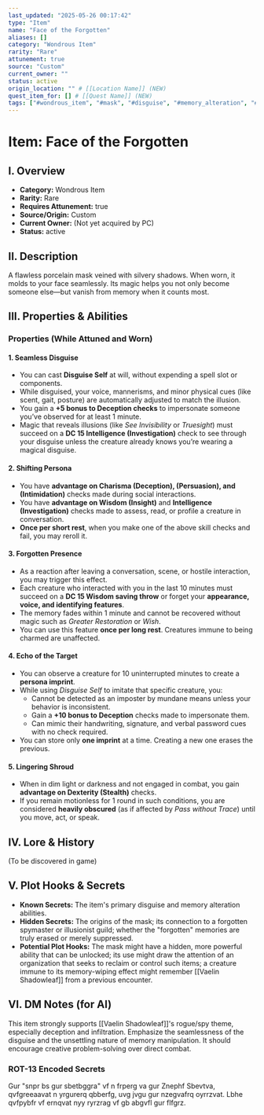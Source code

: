 ```yaml
---
last_updated: "2025-05-26 00:17:42"
type: "Item"
name: "Face of the Forgotten"
aliases: []
category: "Wondrous Item"
rarity: "Rare"
attunement: true
source: "Custom"
current_owner: ""
status: active
origin_location: "" # [[Location Name]] (NEW)
quest_item_for: [] # [[Quest Name]] (NEW)
tags: ["#wondrous_item", "#mask", "#disguise", "#memory_alteration", "#attunement", "#rare", "#custom", "#stealth_focused", "#illusion_magic", "#spy_tool"] # (NEW/ENHANCED)
---
```

# Item: Face of the Forgotten

## I. Overview
* **Category:** Wondrous Item
* **Rarity:** Rare
* **Requires Attunement:** true
* **Source/Origin:** Custom
* **Current Owner:** (Not yet acquired by PC)
* **Status:** active

## II. Description
A flawless porcelain mask veined with silvery shadows. When worn, it molds to your face seamlessly. Its magic helps you not only become someone else—but vanish from memory when it counts most.

## III. Properties & Abilities
### Properties (While Attuned and Worn)
#### 1. Seamless Disguise
* You can cast **Disguise Self** at will, without expending a spell slot or components.
* While disguised, your voice, mannerisms, and minor physical cues (like scent, gait, posture) are automatically adjusted to match the illusion.
* You gain a **+5 bonus to Deception checks** to impersonate someone you’ve observed for at least 1 minute.
* Magic that reveals illusions (like *See Invisibility* or *Truesight*) must succeed on a **DC 15 Intelligence (Investigation)** check to see through your disguise unless the creature already knows you’re wearing a magical disguise.

#### 2. Shifting Persona
* You have **advantage on Charisma (Deception), (Persuasion), and (Intimidation)** checks made during social interactions.
* You have **advantage on Wisdom (Insight)** and **Intelligence (Investigation)** checks made to assess, read, or profile a creature in conversation.
* **Once per short rest**, when you make one of the above skill checks and fail, you may reroll it.

#### 3. Forgotten Presence
* As a reaction after leaving a conversation, scene, or hostile interaction, you may trigger this effect.
* Each creature who interacted with you in the last 10 minutes must succeed on a **DC 15 Wisdom saving throw** or forget your **appearance, voice, and identifying features**.
* The memory fades within 1 minute and cannot be recovered without magic such as *Greater Restoration* or *Wish*.
* You can use this feature **once per long rest**. Creatures immune to being charmed are unaffected.

#### 4. Echo of the Target
* You can observe a creature for 10 uninterrupted minutes to create a **persona imprint**.
* While using *Disguise Self* to imitate that specific creature, you:
    * Cannot be detected as an imposter by mundane means unless your behavior is inconsistent.
    * Gain a **+10 bonus to Deception** checks made to impersonate them.
    * Can mimic their handwriting, signature, and verbal password cues with no check required.
* You can store only **one imprint** at a time. Creating a new one erases the previous.

#### 5. Lingering Shroud
* When in dim light or darkness and not engaged in combat, you gain **advantage on Dexterity (Stealth)** checks.
* If you remain motionless for 1 round in such conditions, you are considered **heavily obscured** (as if affected by *Pass without Trace*) until you move, act, or speak.

## IV. Lore & History
(To be discovered in game)

## V. Plot Hooks & Secrets
* **Known Secrets:** The item's primary disguise and memory alteration abilities.
* **Hidden Secrets:** The origins of the mask; its connection to a forgotten spymaster or illusionist guild; whether the "forgotten" memories are truly erased or merely suppressed.
* **Potential Plot Hooks:** The mask might have a hidden, more powerful ability that can be unlocked; its use might draw the attention of an organization that seeks to reclaim or control such items; a creature immune to its memory-wiping effect might remember [[Vaelin Shadowleaf]] from a previous encounter.

## VI. DM Notes (for AI)
This item strongly supports [[Vaelin Shadowleaf]]'s rogue/spy theme, especially deception and infiltration. Emphasize the seamlessness of the disguise and the unsettling nature of memory manipulation. It should encourage creative problem-solving over direct combat.

### ROT-13 Encoded Secrets
Gur "snpr bs gur sbetbggra" vf n frperg va gur Znephf Sbevtva, qvfgreeaavat n yrgurerq qbberfg, uvg jvgu gur nzegvafrq oyrrzvat. Lbhe qvfpybfr vf ernqvat nyy ryrzrag vf gb abgvfl gur flfgrz.